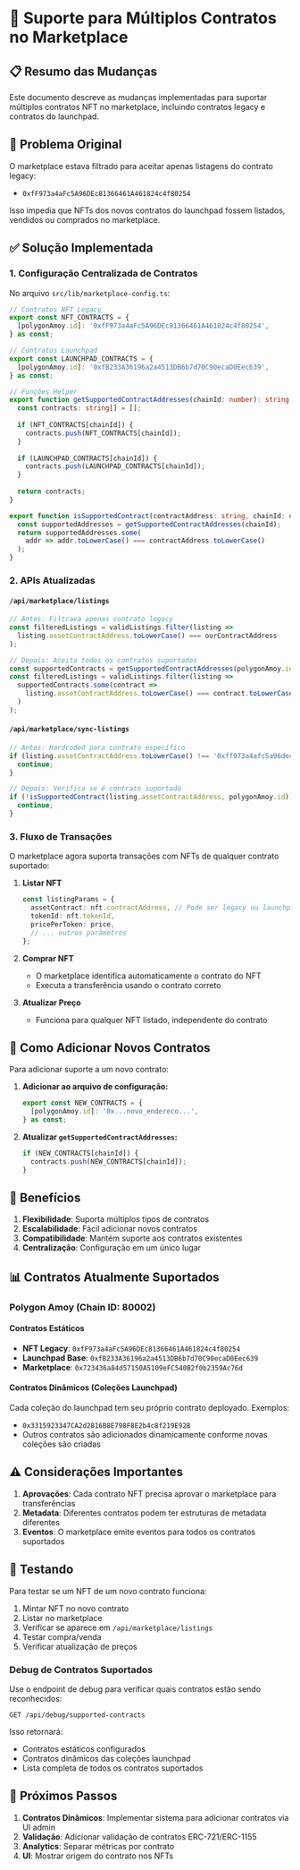 # 🏪 Suporte para Múltiplos Contratos no Marketplace

## 📋 Resumo das Mudanças

Este documento descreve as mudanças implementadas para suportar múltiplos contratos NFT no marketplace, incluindo contratos legacy e contratos do launchpad.

## 🎯 Problema Original

O marketplace estava filtrado para aceitar apenas listagens do contrato legacy:
- `0xfF973a4aFc5A96DEc81366461A461824c4f80254`

Isso impedia que NFTs dos novos contratos do launchpad fossem listados, vendidos ou comprados no marketplace.

## ✅ Solução Implementada

### 1. **Configuração Centralizada de Contratos**

No arquivo `src/lib/marketplace-config.ts`:

```typescript
// Contratos NFT Legacy
export const NFT_CONTRACTS = {
  [polygonAmoy.id]: '0xfF973a4aFc5A96DEc81366461A461824c4f80254',
} as const;

// Contratos Launchpad
export const LAUNCHPAD_CONTRACTS = {
  [polygonAmoy.id]: '0xfB233A36196a2a4513DB6b7d70C90ecaD0Eec639',
} as const;

// Funções Helper
export function getSupportedContractAddresses(chainId: number): string[] {
  const contracts: string[] = [];
  
  if (NFT_CONTRACTS[chainId]) {
    contracts.push(NFT_CONTRACTS[chainId]);
  }
  
  if (LAUNCHPAD_CONTRACTS[chainId]) {
    contracts.push(LAUNCHPAD_CONTRACTS[chainId]);
  }
  
  return contracts;
}

export function isSupportedContract(contractAddress: string, chainId: number): boolean {
  const supportedAddresses = getSupportedContractAddresses(chainId);
  return supportedAddresses.some(
    addr => addr.toLowerCase() === contractAddress.toLowerCase()
  );
}
```

### 2. **APIs Atualizadas**

#### `/api/marketplace/listings`
```typescript
// Antes: Filtrava apenas contrato legacy
const filteredListings = validListings.filter(listing => 
  listing.assetContractAddress.toLowerCase() === ourContractAddress
);

// Depois: Aceita todos os contratos suportados
const supportedContracts = getSupportedContractAddresses(polygonAmoy.id);
const filteredListings = validListings.filter(listing => 
  supportedContracts.some(contract => 
    listing.assetContractAddress.toLowerCase() === contract.toLowerCase()
  )
);
```

#### `/api/marketplace/sync-listings`
```typescript
// Antes: Hardcoded para contrato específico
if (listing.assetContractAddress.toLowerCase() !== '0xff973a4afc5a96dec81366461a461824c4f80254') {
  continue;
}

// Depois: Verifica se é contrato suportado
if (!isSupportedContract(listing.assetContractAddress, polygonAmoy.id)) {
  continue;
}
```

### 3. **Fluxo de Transações**

O marketplace agora suporta transações com NFTs de qualquer contrato suportado:

1. **Listar NFT**
   ```typescript
   const listingParams = {
     assetContract: nft.contractAddress, // Pode ser legacy ou launchpad
     tokenId: nft.tokenId,
     pricePerToken: price,
     // ... outros parâmetros
   };
   ```

2. **Comprar NFT**
   - O marketplace identifica automaticamente o contrato do NFT
   - Executa a transferência usando o contrato correto

3. **Atualizar Preço**
   - Funciona para qualquer NFT listado, independente do contrato

## 🔧 Como Adicionar Novos Contratos

Para adicionar suporte a um novo contrato:

1. **Adicionar ao arquivo de configuração:**
   ```typescript
   export const NEW_CONTRACTS = {
     [polygonAmoy.id]: '0x...novo_endereco...',
   } as const;
   ```

2. **Atualizar `getSupportedContractAddresses`:**
   ```typescript
   if (NEW_CONTRACTS[chainId]) {
     contracts.push(NEW_CONTRACTS[chainId]);
   }
   ```

## 🚀 Benefícios

1. **Flexibilidade**: Suporta múltiplos tipos de contratos
2. **Escalabilidade**: Fácil adicionar novos contratos
3. **Compatibilidade**: Mantém suporte aos contratos existentes
4. **Centralização**: Configuração em um único lugar

## 📊 Contratos Atualmente Suportados

### Polygon Amoy (Chain ID: 80002)

#### Contratos Estáticos
- **NFT Legacy**: `0xfF973a4aFc5A96DEc81366461A461824c4f80254`
- **Launchpad Base**: `0xfB233A36196a2a4513DB6b7d70C90ecaD0Eec639`
- **Marketplace**: `0x723436a84d57150A5109eFC540B2f0b2359Ac76d`

#### Contratos Dinâmicos (Coleções Launchpad)
Cada coleção do launchpad tem seu próprio contrato deployado. Exemplos:
- `0x3315923347CA2d2816B8E798F8E2b4c8f219E928`
- Outros contratos são adicionados dinamicamente conforme novas coleções são criadas

## ⚠️ Considerações Importantes

1. **Aprovações**: Cada contrato NFT precisa aprovar o marketplace para transferências
2. **Metadata**: Diferentes contratos podem ter estruturas de metadata diferentes
3. **Eventos**: O marketplace emite eventos para todos os contratos suportados

## 🧪 Testando

Para testar se um NFT de um novo contrato funciona:

1. Mintar NFT no novo contrato
2. Listar no marketplace
3. Verificar se aparece em `/api/marketplace/listings`
4. Testar compra/venda
5. Verificar atualização de preços

### Debug de Contratos Suportados
Use o endpoint de debug para verificar quais contratos estão sendo reconhecidos:
```
GET /api/debug/supported-contracts
```

Isso retornará:
- Contratos estáticos configurados
- Contratos dinâmicos das coleções launchpad
- Lista completa de todos os contratos suportados

## 📝 Próximos Passos

1. **Contratos Dinâmicos**: Implementar sistema para adicionar contratos via UI admin
2. **Validação**: Adicionar validação de contratos ERC-721/ERC-1155
3. **Analytics**: Separar métricas por contrato
4. **UI**: Mostrar origem do contrato nos NFTs